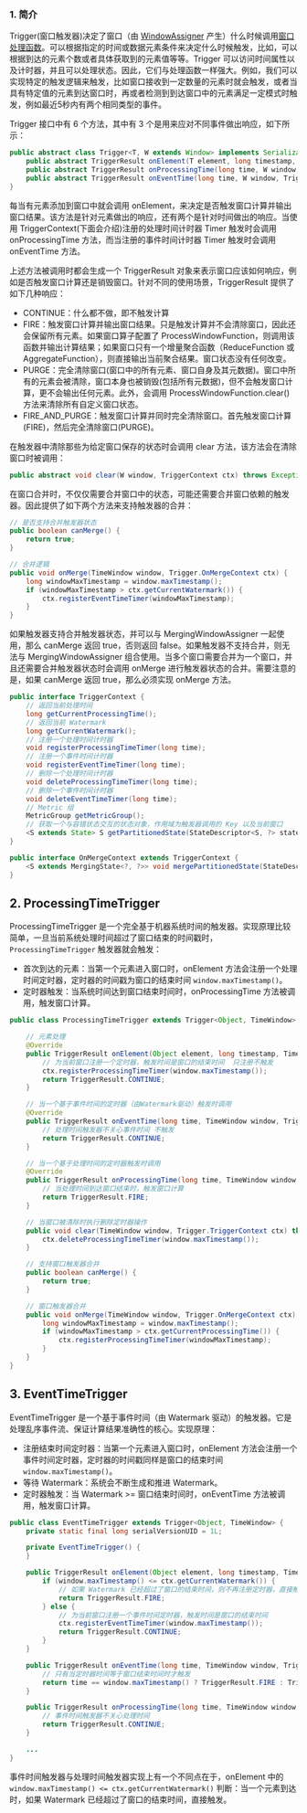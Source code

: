 
### 1. 简介

Trigger(窗口触发器)决定了窗口（由 [WindowAssigner](https://smartsi.blog.csdn.net/article/details/126652876) 产生）什么时候调用[窗口处理函数](https://smartsi.blog.csdn.net/article/details/126681922)。可以根据指定的时间或数据元素条件来决定什么时候触发，比如，可以根据到达的元素个数或者具体获取到的元素值等等。Trigger 可以访问时间属性以及计时器，并且可以处理状态。因此，它们与处理函数一样强大。例如，我们可以实现特定的触发逻辑来触发，比如窗口接收到一定数量的元素时就会触发，或者当具有特定值的元素到达窗口时，再或者检测到到达窗口中的元素满足一定模式时触发，例如最近5秒内有两个相同类型的事件。

Trigger 接口中有 6 个方法，其中有 3 个是用来应对不同事件做出响应，如下所示：
```java
public abstract class Trigger<T, W extends Window> implements Serializable {
    public abstract TriggerResult onElement(T element, long timestamp, W window, TriggerContext ctx) throws Exception;
    public abstract TriggerResult onProcessingTime(long time, W window, TriggerContext ctx) throws Exception;
    public abstract TriggerResult onEventTime(long time, W window, TriggerContext ctx) throws Exception;
}
```
每当有元素添加到窗口中就会调用 onElement，来决定是否触发窗口计算并输出窗口结果。该方法是针对元素做出的响应，还有两个是针对时间做出的响应。当使用 TriggerContext(下面会介绍)注册的处理时间计时器 Timer 触发时会调用 onProcessingTime 方法，而当注册的事件时间计时器 Timer 触发时会调用 onEventTime 方法。

上述方法被调用时都会生成一个 TriggerResult 对象来表示窗口应该如何响应，例如是否触发窗口计算还是销毁窗口。针对不同的使用场景，TriggerResult 提供了如下几种响应：
- CONTINUE：什么都不做，即不触发计算
- FIRE：触发窗口计算并输出窗口结果。只是触发计算并不会清除窗口，因此还会保留所有元素。如果窗口算子配置了 ProcessWindowFunction，则调用该函数并输出计算结果；如果窗口只有一个增量聚合函数（ReduceFunction 或 AggregateFunction），则直接输出当前聚合结果。窗口状态没有任何改变。
- PURGE：完全清除窗口(窗口中的所有元素、窗口自身及其元数据)。窗口中所有的元素会被清除，窗口本身也被销毁(包括所有元数据)，但不会触发窗口计算，更不会输出任何元素。此外，会调用 ProcessWindowFunction.clear() 方法来清除所有自定义窗口状态。
- FIRE_AND_PURGE：触发窗口计算并同时完全清除窗口。首先触发窗口计算(FIRE)，然后完全清除窗口(PURGE)。


在触发器中清除那些为给定窗口保存的状态时会调用 clear 方法，该方法会在清除窗口时被调用：
```java
public abstract void clear(W window, TriggerContext ctx) throws Exception;
```

在窗口合并时，不仅仅需要合并窗口中的状态，可能还需要合并窗口依赖的触发器。因此提供了如下两个方法来支持触发器的合并：
```java
// 是否支持合并触发器状态
public boolean canMerge() {
    return true;
}

// 合并逻辑
public void onMerge(TimeWindow window, Trigger.OnMergeContext ctx) {
    long windowMaxTimestamp = window.maxTimestamp();
    if (windowMaxTimestamp > ctx.getCurrentWatermark()) {
        ctx.registerEventTimeTimer(windowMaxTimestamp);
    }
}
```
如果触发器支持合并触发器状态，并可以与 MergingWindowAssigner 一起使用，那么 canMerge 返回 true，否则返回 false。如果触发器不支持合并，则无法与 MergingWindowAssigner 组合使用。当多个窗口需要合并为一个窗口，并且还需要合并触发器状态时会调用 onMerge 进行触发器状态的合并。需要注意的是，如果 canMerge 返回 true，那么必须实现 onMerge 方法。

```java
public interface TriggerContext {
    // 返回当前处理时间
    long getCurrentProcessingTime();
    // 返回当前 Watermark
    long getCurrentWatermark();
    // 注册一个处理时间计时器
    void registerProcessingTimeTimer(long time);
    // 注册一个事件时间计时器
    void registerEventTimeTimer(long time);
    // 删除一个处理时间计时器
    void deleteProcessingTimeTimer(long time);
    // 删除一个事件时间计时器
    void deleteEventTimeTimer(long time);
    // Metric 组
    MetricGroup getMetricGroup();
    // 获取一个与容错状态交互的状态对象，作用域为触发器调用的 Key 以及当前窗口
    <S extends State> S getPartitionedState(StateDescriptor<S, ?> stateDescriptor);
}

public interface OnMergeContext extends TriggerContext {
    <S extends MergingState<?, ?>> void mergePartitionedState(StateDescriptor<S, ?> stateDescriptor);
}
```

## 2. ProcessingTimeTrigger

ProcessingTimeTrigger 是一个完全基于机器系统时间的触发器。实现原理比较简单，一旦当前系统处理时间超过了窗口结束的时间戳时，`ProcessingTimeTrigger` 触发器就会触发：
- 首次到达的元素：当第一个元素进入窗口时，onElement 方法会注册一个处理时间定时器，定时器的时间戳为窗口的结束时间 `window.maxTimestamp()`。
- 定时器触发：当系统时间达到窗口结束时间时，onProcessingTime 方法被调用，触发窗口计算。

```java
public class ProcessingTimeTrigger extends Trigger<Object, TimeWindow> {

    // 元素处理
    @Override
    public TriggerResult onElement(Object element, long timestamp, TimeWindow window, TriggerContext ctx) {
        // 为当前窗口注册一个定时器，触发时间是窗口的结束时间  只注册不触发
        ctx.registerProcessingTimeTimer(window.maxTimestamp());
        return TriggerResult.CONTINUE;
    }

    // 当一个基于事件时间的定时器（由Watermark驱动）触发时调用
    @Override
    public TriggerResult onEventTime(long time, TimeWindow window, TriggerContext ctx) throws Exception {
        // 处理时间触发器不关心事件时间 不触发
        return TriggerResult.CONTINUE;
    }

    // 当一个基于处理时间的定时器触发时调用
    @Override
    public TriggerResult onProcessingTime(long time, TimeWindow window, TriggerContext ctx) {
        // 当处理时间到达窗口结束时，触发窗口计算
        return TriggerResult.FIRE;
    }

    // 当窗口被清除时执行删除定时器操作
    public void clear(TimeWindow window, Trigger.TriggerContext ctx) throws Exception {
        ctx.deleteProcessingTimeTimer(window.maxTimestamp());
    }

    // 支持窗口触发器合并
    public boolean canMerge() {
        return true;
    }

    // 窗口触发器合并
    public void onMerge(TimeWindow window, Trigger.OnMergeContext ctx) {
        long windowMaxTimestamp = window.maxTimestamp();
        if (windowMaxTimestamp > ctx.getCurrentProcessingTime()) {
            ctx.registerProcessingTimeTimer(windowMaxTimestamp);
        }
    }
}
```

## 3. EventTimeTrigger

EventTimeTrigger 是一个基于事件时间（由 Watermark 驱动）的触发器。它是处理乱序事件流、保证计算结果准确性的核心。实现原理：
- 注册结束时间定时器：当第一个元素进入窗口时，onElement 方法会注册一个事件时间定时器，定时器的时间戳同样是窗口的结束时间 `window.maxTimestamp()`。
- 等待 Watermark：系统会不断生成和推进 Watermark。
- 定时器触发：当 Watermark >= 窗口结束时间时，onEventTime 方法被调用，触发窗口计算。

```java
public class EventTimeTrigger extends Trigger<Object, TimeWindow> {
    private static final long serialVersionUID = 1L;

    private EventTimeTrigger() {
    }

    public TriggerResult onElement(Object element, long timestamp, TimeWindow window, Trigger.TriggerContext ctx) throws Exception {
        if (window.maxTimestamp() <= ctx.getCurrentWatermark()) {
            // 如果 Watermark 已经超过了窗口的结束时间，则不再注册定时器，直接触发
            return TriggerResult.FIRE;
        } else {
            // 为当前窗口注册一个事件时间定时器，触发时间是窗口的结束时间
            ctx.registerEventTimeTimer(window.maxTimestamp());
            return TriggerResult.CONTINUE;
        }
    }

    public TriggerResult onEventTime(long time, TimeWindow window, Trigger.TriggerContext ctx) {
        // 只有当定时器时间等于窗口结束时间时才触发
        return time == window.maxTimestamp() ? TriggerResult.FIRE : TriggerResult.CONTINUE;
    }

    public TriggerResult onProcessingTime(long time, TimeWindow window, Trigger.TriggerContext ctx) throws Exception {
        // 事件时间触发器不关心处理时间
        return TriggerResult.CONTINUE;
    }

    ...
}
```
事件时间触发器与处理时间触发器实现上有一个不同点在于，onElement 中的 `window.maxTimestamp() <= ctx.getCurrentWatermark()` 判断：当一个元素到达时，如果 Watermark 已经超过了窗口的结束时间，直接触发。
